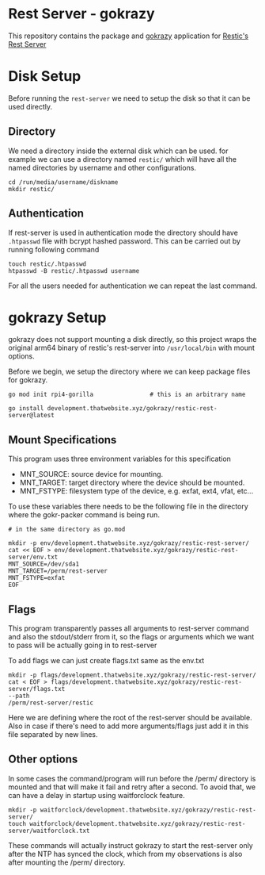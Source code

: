 # Rest Server - gokrazy

This repository contains the package and [gokrazy](https://gokrazy.org) application for
[Restic's Rest Server](https://github.com/restic/rest-server)

# Disk Setup

Before running the `rest-server` we need to setup the disk so that it can be used directly.

## Directory

We need a directory inside the external disk which can be used. for example we can use a
directory named `restic/` which will have all the named directories by username and other
configurations.

```
cd /run/media/username/diskname
mkdir restic/
```

## Authentication

If rest-server is used in authentication mode the directory should have `.htpasswd` file with
bcrypt hashed password. This can be carried out by running following command

```
touch restic/.htpasswd
htpasswd -B restic/.htpasswd username
```

For all the users needed for authentication we can repeat the last command.

# gokrazy Setup

gokrazy does not support mounting a disk directly, so this project wraps the original arm64 binary
of restic's rest-server into `/usr/local/bin` with mount options.

Before we begin, we setup the directory where we can keep package files for gokrazy.

```
go mod init rpi4-gorilla                # this is an arbitrary name

go install development.thatwebsite.xyz/gokrazy/restic-rest-server@latest
```

## Mount Specifications

This program uses three environment variables for this specification

* MNT_SOURCE: source device for mounting.
* MNT_TARGET: target directory where the device should be mounted.
* MNT_FSTYPE: filesystem type of the device, e.g. exfat, ext4, vfat, etc...

To use these variables there needs to be the following file in the directory where the gokr-packer
command is being run.

```
# in the same directory as go.mod

mkdir -p env/development.thatwebsite.xyz/gokrazy/restic-rest-server/
cat << EOF > env/development.thatwebsite.xyz/gokrazy/restic-rest-server/env.txt
MNT_SOURCE=/dev/sda1
MNT_TARGET=/perm/rest-server
MNT_FSTYPE=exfat
EOF
```

## Flags

This program transparently passes all arguments to rest-server command and also the stdout/stderr
from it, so the flags or arguments which we want to pass will be actually going in to rest-server

To add flags we can just create flags.txt same as the env.txt

```
mkdir -p flags/development.thatwebsite.xyz/gokrazy/restic-rest-server/
cat < EOF > flags/development.thatwebsite.xyz/gokrazy/restic-rest-server/flags.txt
--path
/perm/rest-server/restic
```

Here we are defining where the root of the rest-server should be available. Also in case if there's
need to add more arguments/flags just add it in this file separated by new lines.

## Other options

In some cases the command/program will run before the /perm/ directory is mounted and that will
make it fail and retry after a second. To avoid that, we can have a delay in startup using
waitforclock feature.

```
mkdir -p waitforclock/development.thatwebsite.xyz/gokrazy/restic-rest-server/
touch waitforclock/development.thatwebsite.xyz/gokrazy/restic-rest-server/waitforclock.txt
```

These commands will actually instruct gokrazy to start the rest-server only after the NTP has
synced the clock, which from my observations is also after mounting the /perm/ directory.

